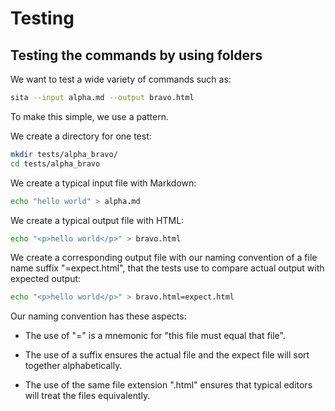 # Testing

## Testing the commands by using folders

We want to test a wide variety of commands such as:

```sh
sita --input alpha.md --output bravo.html
```

To make this simple, we use a pattern.

We create a directory for one test:

```sh
mkdir tests/alpha_bravo/
cd tests/alpha_bravo
```

We create a typical input file with Markdown:

```sh
echo "hello world" > alpha.md
```

We create a typical output file with HTML:

```sh
echo "<p>hello world</p>" > bravo.html
```

We create a corresponding output file with our naming convention of a file name suffix "=expect.html", that the tests use to compare actual output with expected output:

```sh
echo "<p>hello world</p>" > bravo.html=expect.html
```

Our naming convention has these aspects:

* The use of "=" is a mnemonic for "this file must equal that file".

* The use of a suffix ensures the actual file and the expect file will sort together alphabetically.

* The use of the same file extension ".html" ensures that typical editors will treat the files equivalently.

